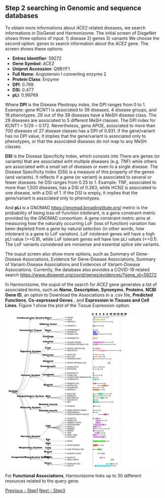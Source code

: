 ## Step 2 searching in Genomic and sequence databases
To obtain more informations about *ACE2* related diseases, we search informations in DisGenet and Harmonizome.
The initial screen of DisgeNet shows three options of input: 1) disease 2) genes 3) variants
We choose the second option: genes to search information about the *ACE2* gene.
The screen shows these options:

* **Entrez Identifier**: 59272
* **Gene Symbol**: *ACE2*
* **Uniprot Accession**: Q9BYF1
* **Full Name**: Angiotensin I converting enzyme 2
* **Protein Class**: Enzyme
* **DPI**: 0.769
* **DSI**: 0.477
* **pLi**: 0.99769

Where **DPI** is the Disease Pleotropy index, the DPI ranges from 0 to 1. Example: gene KCNT1 is associated to 39 diseases, 4 disease groups, and 18 phenotypes. 29 out of the 39 diseases have a MeSH disease class. The 29 diseases are associated to 5 different MeSH classes. The DPI index for KCNT1 = 5/29 ~ 0.172. Nevertheless, gene APOE, associated to more than 700 diseases of 27 disease classes has a DPI of 0.931. If the gene/variant has no DPI value, it implies that the gene/variant is associated only to phenotypes, or that the associated diseases do not map to any MeSH classes.

**DSI** is the  Disease Specificity Index, which consists into There are genes (or variants) that are associated wiht multiple diseases (e.g. TNF) while others are associated with a small set of diseases or even to a single disease. The Disease Specificity Index (DSI) is a measure of this property of the genes (and variants). It reflects if a gene (or variant) is associated to several or fewer diseases. he DSI ranges from 0.25 to 1. Example: TNF, associated to more than 1,500 diseases, has a DSI of 0.263, while HCN2 is associated to one disease, with a DSI of 1. If the DSI is empty, it implies that the gene/variant is associated only to phenotypes.

And **pLi** is a GNOMAD <https://gnomad.broadinstitute.org/> metric is the probability of being loss-of-function intolerant, is a gene constraint metric provided by the GNOMAD consortium. A gene constraint metric aims at measuring how the naturally occurring LoF (loss of function) variation has been depleted from a gene by natural selection (in other words, how intolerant is a gene to LoF variation). LoF intolerant genes will have a high pLI value (>=0.9), while LoF tolerant genes will have low pLI values (<=0.1). The LoF variants considered are nonsense and essential splice site variants.

The ouput screen also show more options, such as Summary of Gene-Disease Associations, Evidence for Gene-Disease Associations, Summary of Variant-Disease Associations and Evidences of Variant-Disease Associations. Currently, the database also provides a COVID-19 related search <https://www.disgenet.org/covid/genes/evidences/?gene_id=59272>

In Harmonizome, the ouput of the search for *ACE2* gene generates a list of associated terms, such as **Name**, **Description**, **Synonyms**, **Proteins**, **NCBI Gene ID**, an option to Download the Associations	in a .csv file, **Predicted Functions**, **Co-expressed Genes** , and **Expression in Tissues and Cell Lines**. Figure 1 show the plot of the Tissue Expression option:


<img src= "./images/tissueexpression.png">

For **Functional Associations**, Harmonizome links up to 30 different resources related to the query gene.


  [Previous - Step1](./page.md) [Next - Step3](./page3.md)
